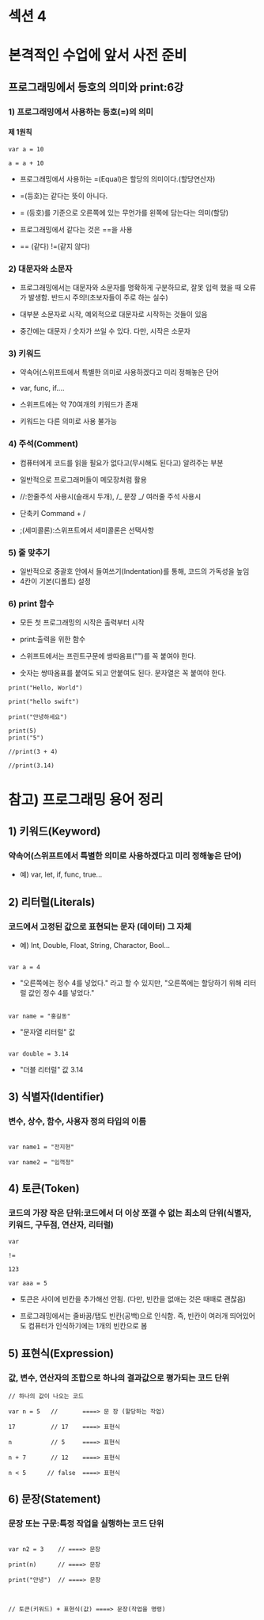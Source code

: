 # 섹션 4

# 본격적인 수업에 앞서 사전 준비

## 프로그래밍에서 등호의 의미와 print:6강

### 1) 프로그래밍에서 사용하는 등호(=)의 의미

#### 제 1원칙

```
var a = 10

a = a + 10

```

- 프로그래밍에서 사용하는 =(Equal)은 할당의 의미이다.(할당연산자)

- =(등호)는 같다는 뜻이 아니다.

- = (등호)를 기준으로 오른쪽에 있는 무언가를 왼쪽에 담는다는 의미(할당)

- 프로그래밍에서 같다는 것은 ==을 사용

- == (같다) !=(같지 않다)

### 2) 대문자와 소문자

- 프로그래밍에서는 대문자와 소문자를 명확하게 구분하므로, 잘못 입력 했을 때 오류가 발생함. 반드시 주의!(초보자들이 주로 하는 실수)

- 대부분 소문자로 시작, 예외적으로 대문자로 시작하는 것들이 있음

- 중간에는 대문자 / 숫자가 쓰일 수 있다. 다만, 시작은 소문자

### 3) 키워드

- 약속어(스위프트에서 특별한 의미로 사용하겠다고 미리 정해놓은 단어

- var, func, if....

- 스위프트에는 약 70여개의 키워드가 존재

- 키워드는 다른 의미로 사용 불가능

### 4) 주석(Comment)

- 컴퓨터에게 코드를 읽을 필요가 없다고(무시해도 된다고) 알려주는 부분

- 일반적으로 프로그래머들이 메모장처럼 활용

- //:한줄주석 사용시(슬래시 두개), /_ 문장 _/ 여러줄 주석 사용시

- 단축키 Command + /

- ;(세미콜론):스위프트에서 세미콜론은 선택사항

### 5) 줄 맞추기

- 일반적으로 중괄호 안에서 들여쓰기(Indentation)를 통해, 코드의 가독성을 높임
- 4칸이 기본(디폴트) 설정

### 6) print 함수

- 모든 첫 프로그래밍의 시작은 출력부터 시작

- print:출력을 위한 함수

- 스위프트에서는 프린트구문에 쌍따옴표("")를 꼭 붙여야 한다.

- 숫자는 쌍따옴표를 붙여도 되고 안붙여도 된다. 문자열은 꼭 붙여야 한다.

```
print("Hello, World")

print("hello swift")

print("안녕하세요")

print(5)
print("5")

//print(3 + 4)

//print(3.14)
```

# 참고) 프로그래밍 용어 정리

## 1) 키워드(Keyword)

### 약속어(스위프트에서 특별한 의미로 사용하겠다고 미리 정해놓은 단어)

- 예) var, let, if, func, true...

## 2) 리터럴(Literals)

### 코드에서 고정된 값으로 표현되는 문자 (데이터) 그 자체

- 예) Int, Double, Float, String, Charactor, Bool...

```

var a = 4

```

- "오른쪽에는 정수 4를 넣었다." 라고 할 수 있지만, "오른쪽에는 할당하기 위해 리터럴 값인 정수 4를 넣었다."

```

var name = "홍길동"

```

- "문자열 리터럴" 값

```

var double = 3.14

```

- "더블 리터럴" 값 3.14

## 3) 식별자(Identifier)

### 변수, 상수, 함수, 사용자 정의 타입의 이름

```

var name1 = "전지현"

var name2 = "임꺽정"

```

## 4) 토큰(Token)

### 코드의 가장 작은 단위:코드에서 더 이상 쪼갤 수 없는 최소의 단위(식별자, 키워드, 구두점, 연산자, 리터럴)

```
var

!=

123

var aaa = 5
```

- 토큰은 사이에 빈칸을 추가해선 안됨. (다만, 빈칸을 없애는 것은 때때로 괜찮음)

- 프로그래밍에서는 줄바꿈/탭도 빈칸(공백)으로 인식함. 즉, 빈칸이 여러개 띄어있어도 컴퓨터가 인식하기에는 1개의 빈칸으로 봄

## 5) 표현식(Expression)

### 값, 변수, 연산자의 조합으로 하나의 결과값으로 평가되는 코드 단위

```
// 하나의 값이 나오는 코드

var n = 5   //       ====> 문 장 (할당하는 작업)

17          // 17    ====> 표현식

n           // 5     ====> 표현식

n + 7       // 12    ====> 표현식

n < 5      // false  ====> 표현식

```

## 6) 문장(Statement)

### 문장 또는 구문:특정 작업을 실행하는 코드 단위

```

var n2 = 3    // ====> 문장

print(n)      // ====> 문장

print("안녕")  // ====> 문장



// 토큰(키워드) + 표현식(값) ====> 문장(작업을 명령)

```
